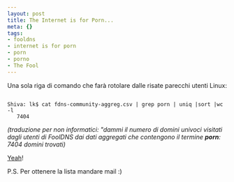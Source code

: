 ```yaml
--- 
layout: post
title: The Internet is for Porn...
meta: {}
tags: 
- fooldns
- internet is for porn
- porn
- porno
- The Fool
---
```

Una sola riga di comando che farà rotolare dalle risate parecchi utenti Linux:  
  
<code>
Shiva: lk$ cat fdns-community-aggreg.csv | grep porn | uniq |sort |wc -l  
   7404
</code>
  
*(traduzione per non informatici: "dammi il numero di domini univoci visitati dagli utenti di FoolDNS dai dati aggregati che contengono il termine **porn**: 7404 domini trovati)*  
  
[Yeah][1]!  
  
P.S. Per ottenere la lista mandare mail :)  
    
[1]: http://www.youtube.com/watch?v=eWEjvCRPrCo 
